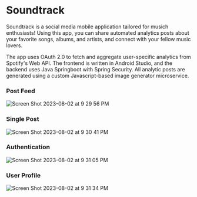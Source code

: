 # Soundtrack

Soundtrack is a social media mobile application tailored for musich enthusiasts! Using this app, you can share automated analytics posts about your favorite songs, albums, and artists, and connect with your fellow music lovers. 

The app uses OAuth 2.0 to fetch and aggregate user-specific analytics from Spotify's Web API. The frontend is written in Android Studio, and the backend uses Java Springboot with Spring Security. All analytic posts are generated using a custom Javascript-based image generator microservice. 

### Post Feed
![Screen Shot 2023-08-02 at 9 29 56 PM](https://github.com/shiv-neel/soundtrack/assets/87916506/4904c0ea-193e-4029-b71d-4dcf275c5762)

### Single Post
![Screen Shot 2023-08-02 at 9 30 41 PM](https://github.com/shiv-neel/soundtrack/assets/87916506/8cc0a5cb-e41b-4e54-853a-361ca9486c44)

### Authentication
![Screen Shot 2023-08-02 at 9 31 05 PM](https://github.com/shiv-neel/soundtrack/assets/87916506/8ed9a02e-bd60-4b4d-84be-d1c1b6a74161)

### User Profile
![Screen Shot 2023-08-02 at 9 31 34 PM](https://github.com/shiv-neel/soundtrack/assets/87916506/9e4492d1-50ce-4a68-81cc-a3706ed6626d)
